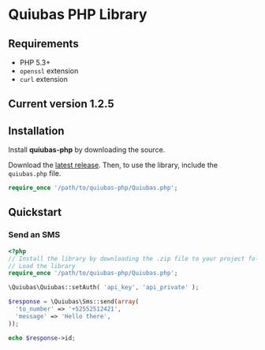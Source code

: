 # Quiubas PHP Library

## Requirements
- PHP 5.3+
- `openssl` extension
- `curl` extension

## Current version 1.2.5

## Installation

Install **quiubas-php** by downloading the source.

Download the [latest release](https://github.com/quiubas/quiubas-php/zipball/master). Then, to use the library, include the `quiubas.php` file.

```php
require_once '/path/to/quiubas-php/Quiubas.php';
```

## Quickstart

### Send an SMS

```php
<?php
// Install the library by downloading the .zip file to your project folder.
// Load the library
require_once '/path/to/quiubas-php/Quiubas.php';

\Quiubas\Quiubas::setAuth( 'api_key', 'api_private' );

$response = \Quiubas\Sms::send(array(
  'to_number' => '+52552512421',
  'message' => 'Hello there',
));

echo $response->id;
```
